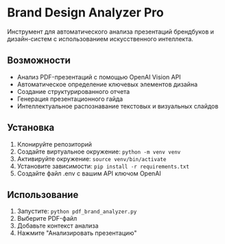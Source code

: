 # Brand Design Analyzer Pro

Инструмент для автоматического анализа презентаций брендбуков и дизайн-систем с использованием искусственного интеллекта.

## Возможности

- Анализ PDF-презентаций с помощью OpenAI Vision API
- Автоматическое определение ключевых элементов дизайна
- Создание структурированного отчета
- Генерация презентационного гайда
- Интеллектуальное распознавание текстовых и визуальных слайдов

## Установка

1. Клонируйте репозиторий
2. Создайте виртуальное окружение: `python -m venv venv`
3. Активируйте окружение: `source venv/bin/activate`
4. Установите зависимости: `pip install -r requirements.txt`
5. Создайте файл .env с вашим API ключом OpenAI

## Использование

1. Запустите: `python pdf_brand_analyzer.py`
2. Выберите PDF-файл
3. Добавьте контекст анализа
4. Нажмите "Анализировать презентацию"
